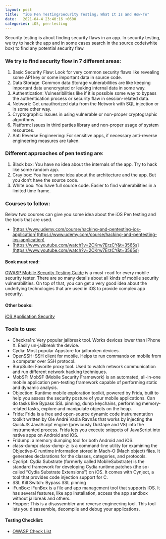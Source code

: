 ```yaml
---
layout: post
title:  "iOS Pen Testing/Security Testing; What It Is and How-To"
date:   2021-04-4 23:40:16 +0600
categories: iOS, pen-testing
---
```


Security testing is about finding security flaws in an app. In security testing, we try to hack the app and in some cases search in the source code(white box) to find any potential security flaw.

### We try to find security flow in 7 different areas:
1. Basic Security Flaw: Look for very common security flaws like revealing some API key or some important data in source code.
2. Data Storage: Common data Storage vulnerabilities are like keeping important data unencrypted or leaking internal data in some way.
3. Authentication: Vulnearibilities like if it is possible some way to bypass the authentication process or security flaw in session-related data.
4. Network: Get unauthorized data from the Network with SQL injection or in some other way.
5. Cryptographic: Issues in using vulnerable or non-proper cryptographic algorithms.
6. Platform: Issues in third parties library and non-proper usage of system resources.
7. Anti Reverse Engineering: For sensitive apps, if necessary anti-reverse engineering measures are taken.

### Different approaches of pen testing are:
1. Black box: You have no idea about the internals of the app. Try to hack like some random app.
2. Gray box: You have some idea about the architecture and the app. But you don’t have the source code.
3. White box: You have full source code. Easier to find vulnerabilities in a limited time frame.

### Courses to follow:
Below two courses can give you some idea about the iOS Pen testing and the tools that are used.
* [https://www.udemy.com/course/hacking-and-pentesting-ios-application](https://www.udemy.com/course/hacking-and-pentesting-ios-application)
* [https://www.youtube.com/watch?v=2CKrw7ErzCY&t=3565s](https://www.youtube.com/watch?v=2CKrw7ErzCY&t=3565s)

#### Book must read: 
[OWASP Mobile Security Testing Guide](https://github.com/OWASP/owasp-mstg) is a must-read for every mobile security tester. There are so many details about all kinds of mobile security vulnerabilities. On top of that, you can get a very good idea about the underlying technologies that are used in iOS to provide complex app security. 

#### Other books:
[iOS Application Security](https://nostarch.com/iossecurity)


### Tools to use:
* Checkra1n: Very popular jailbreak tool. Works devices lower than iPhone X. Easily un-jailbreak the device.
* Cydia: Most popular Appstore for jailbroken devices.
* OpenSSH: SSH client for mobile. Helps to run commands on mobile from a computer over SSH protocol.
* BurpSuite: Favorite proxy tool. Used to watch network communication and run different network hacking techniques.
* MobSF: MobSF (Mobile Security Framework) is an automated, all-in-one mobile application pen-testing framework capable of performing static and dynamic analysis.
* Objection: Runtime mobile exploration toolkit, powered by Frida, built to help you assess the security posture of your mobile applications. Can do tasks like Bypass SSL pinning, dump keychains, performing memory-related tasks, explore and manipulate objects on the heap.
* Frida: Frida is a free and open-source dynamic code instrumentation toolkit written by Ole André Vadla Ravnås that works by injecting the QuickJS JavaScript engine (previously Duktape and V8) into the instrumented process. Frida lets you execute snippets of JavaScript into native apps on Android and iOS.
* Fridump: a memory dumping tool for both Android and iOS.
* class-dump/ class-dump-z: is a command-line utility for examining the Objective-C runtime information stored in Mach-O (Mach object) files. It generates declarations for the classes, categories, and protocols.
* Cycript: Cydia Substrate (formerly called MobileSubstrate) is the standard framework for developing Cydia runtime patches (the so-called “Cydia Substrate Extensions”) on iOS. It comes with Cynject, a tool that provides code injection support for C.
* SSL Kill Switch: Bypass SSL pinning
* iFunBox: iFunBox is a file and app management tool that supports iOS. It has several features, like app installation, access the app sandbox without jailbreak and others.
* Hopper: This is a disassembler and reverse engineering tool. This tool lets you disassemble, decompile and debug your applications.

#### Testing Checklist:
* [OWASP Check List](https://github.com/OWASP/owasp-mstg/releases)